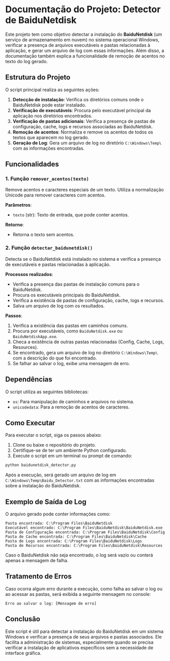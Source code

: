 # Documentação do Projeto: Detector de BaiduNetdisk

Este projeto tem como objetivo detectar a instalação do **BaiduNetdisk** (um serviço de armazenamento em nuvem) no sistema operacional Windows, verificar a presença de arquivos executáveis e pastas relacionadas à aplicação, e gerar um arquivo de log com essas informações. Além disso, a documentação também explica a funcionalidade de remoção de acentos no texto do log gerado.

## Estrutura do Projeto

O script principal realiza as seguintes ações:

1. **Detecção de instalação**: Verifica os diretórios comuns onde o BaiduNetdisk pode estar instalado.
2. **Verificação de executáveis**: Procura pelo executável principal da aplicação nos diretórios encontrados.
3. **Verificação de pastas adicionais**: Verifica a presença de pastas de configuração, cache, logs e recursos associadas ao BaiduNetdisk.
4. **Remoção de acentos**: Normaliza e remove os acentos de todos os textos que aparecem no log gerado.
5. **Geração de Log**: Gera um arquivo de log no diretório `C:\Windows\Temp\` com as informações encontradas.

## Funcionalidades

### 1. Função `remover_acentos(texto)`
Remove acentos e caracteres especiais de um texto. Utiliza a normalização Unicode para remover caracteres com acentos.

**Parâmetros**:
- `texto` (str): Texto de entrada, que pode conter acentos.

**Retorno**:
- Retorna o texto sem acentos.

### 2. Função `detectar_baidunetdisk()`
Detecta se o BaiduNetdisk está instalado no sistema e verifica a presença de executáveis e pastas relacionadas à aplicação.

**Processos realizados**:
- Verifica a presença das pastas de instalação comuns para o BaiduNetdisk.
- Procura os executáveis principais do BaiduNetdisk.
- Verifica a existência de pastas de configuração, cache, logs e recursos.
- Salva um arquivo de log com os resultados.

**Passos**:
1. Verifica a existência das pastas em caminhos comuns.
2. Procura por executáveis, como `BaiduNetdisk.exe` ou `BaiduNetdiskApp.exe`.
3. Checa a existência de outras pastas relacionadas (Config, Cache, Logs, Resources).
4. Se encontrado, gera um arquivo de log no diretório `C:\Windows\Temp\` com a descrição do que foi encontrado.
5. Se falhar ao salvar o log, exibe uma mensagem de erro.

## Dependências

O script utiliza as seguintes bibliotecas:
- `os`: Para manipulação de caminhos e arquivos no sistema.
- `unicodedata`: Para a remoção de acentos de caracteres.

## Como Executar

Para executar o script, siga os passos abaixo:

1. Clone ou baixe o repositório do projeto.
2. Certifique-se de ter um ambiente Python configurado.
3. Execute o script em um terminal ou prompt de comando:

```bash
python baidunetdisk_detector.py
```

Após a execução, será gerado um arquivo de log em `C:\Windows\Temp\Baidu_Detector.txt` com as informações encontradas sobre a instalação do BaiduNetdisk.

## Exemplo de Saída de Log

O arquivo gerado pode conter informações como:

```
Pasta encontrada: C:\Program Files\BaiduNetdisk
Executável encontrado: C:\Program Files\BaiduNetdisk\BaiduNetdisk.exe
Pasta de Configuração encontrada: C:\Program Files\BaiduNetdisk\Config
Pasta de Cache encontrada: C:\Program Files\BaiduNetdisk\Cache
Pasta de Logs encontrada: C:\Program Files\BaiduNetdisk\Logs
Pasta de Recursos encontrada: C:\Program Files\BaiduNetdisk\Resources
```

Caso o BaiduNetdisk não seja encontrado, o log será vazio ou conterá apenas a mensagem de falha.

## Tratamento de Erros

Caso ocorra algum erro durante a execução, como falha ao salvar o log ou ao acessar as pastas, será exibida a seguinte mensagem no console:

```
Erro ao salvar o log: [Mensagem de erro]
```

## Conclusão

Este script é útil para detectar a instalação do BaiduNetdisk em um sistema Windows e verificar a presença de seus arquivos e pastas associados. Ele facilita a administração de sistemas, especialmente quando se precisa verificar a instalação de aplicativos específicos sem a necessidade de interface gráfica.
